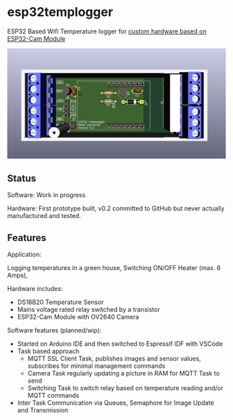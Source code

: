 # esp32templogger
ESP32 Based Wifi Temperature logger for [custom hardware based on ESP32-Cam Module](https://github.com/maltezacharias/esp32templogger-hardware)

![Hardware Image](https://github.com/maltezacharias/esp32templogger-hardware/raw/main/img/templogger.png)

## Status

Software: Work in progress

Hardware: First prototype built, v0.2 committed to GitHub but never actually manufactured and tested.

## Features

Application:

Logging temperatures in a green house, Switching ON/OFF Heater (max. 6 Amps), 

Hardware includes:
- DS18B20 Temperature Sensor
- Mains voltage rated relay switched by a transistor
- ESP32-Cam Module with OV2640 Camera


Software features (planned/wip):
- Started on Arduino IDE and then switched to Espressif IDF with VSCode
- Task based approach
  - MQTT SSL Client Task, publishes images and sensor values, subscribes for minimal management commands
  - Camera Task regularly updating a picture in RAM for MQTT Task to send
  - Switching Task to switch relay based on temperature reading and/or MQTT commands
- Inter Task Communication via Queues, Semaphore for Image Update and Transmission
